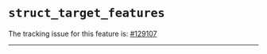 # `struct_target_features`

The tracking issue for this feature is: [#129107]

[#129107]: https://github.com/rust-lang/rust/issues/129107

------------------------
